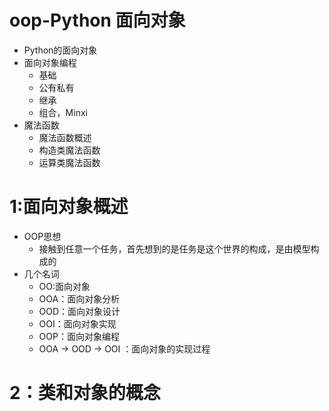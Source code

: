 # oop-Python 面向对象
- Python的面向对象
- 面向对象编程
  - 基础
  - 公有私有
  - 继承
  - 组合，Minxi
- 魔法函数
  - 魔法函数概述
  - 构造类魔法函数
  - 运算类魔法函数

# 1:面向对象概述
- OOP思想
  - 接触到任意一个任务，首先想到的是任务是这个世界的构成，是由模型构成的
- 几个名词
  - OO:面向对象
  - OOA：面向对象分析
  - OOD：面向对象设计
  - OOI：面向对象实现
  - OOP：面向对象编程
  - OOA -> OOD -> OOI ：面向对象的实现过程

# 2：类和对象的概念
